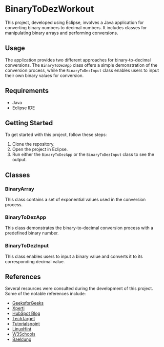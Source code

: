 # BinaryToDezWorkout

This project, developed using Eclipse, involves a Java application for converting binary numbers to decimal numbers. It includes classes for manipulating binary arrays and performing conversions.

## Usage

The application provides two different approaches for binary-to-decimal conversions. The `BinaryToDezApp` class offers a simple demonstration of the conversion process, while the `BinaryToDezInput` class enables users to input their own binary values for conversion.

## Requirements

- Java
- Eclipse IDE

## Getting Started

To get started with this project, follow these steps:

1. Clone the repository.
2. Open the project in Eclipse.
3. Run either the `BinaryToDezApp` or the `BinaryToDezInput` class to see the output.

## Classes

### BinaryArray

This class contains a set of exponential values used in the conversion process.

### BinaryToDezApp

This class demonstrates the binary-to-decimal conversion process with a predefined binary number.

### BinaryToDezInput

This class enables users to input a binary value and converts it to its corresponding decimal value.

## References

Several resources were consulted during the development of this project. Some of the notable references include:

- [GeeksforGeeks](https://www.geeksforgeeks.org)
- [Xperti](https://xperti.io)
- [HubSpot Blog](https://blog.hubspot.com)
- [TechTarget](https://www.techtarget.com)
- [Tutorialspoint](https://www.tutorialspoint.com)
- [LinuxHint](https://linuxhint.com)
- [W3Schools](https://www.w3schools.com)
- [Baeldung](https://www.baeldung.com)

